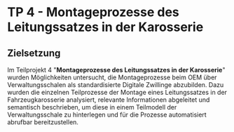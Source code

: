 # TP 4 - Montageprozesse des Leitungssatzes in der Karosserie
## Zielsetzung
Im Teilprojekt 4 "**Montageprozesse des Leitungssatzes in der Karosserie**" wurden Möglichkeiten untersucht, die Montageprozesse beim OEM über Verwaltungsschalen als standardisierte Digitale Zwillinge abzubilden. Dazu wurden die einzelnen Teilprozesse der Montage eines Leitungssatzes in der Fahrzeugkarosserie analysiert, relevante Informationen abgeleitet und semantisch beschrieben, um diese in einem Teilmodell der Verwaltungsschale zu hinterlegen und für die Prozesse automatisiert abrufbar bereitzustellen.
